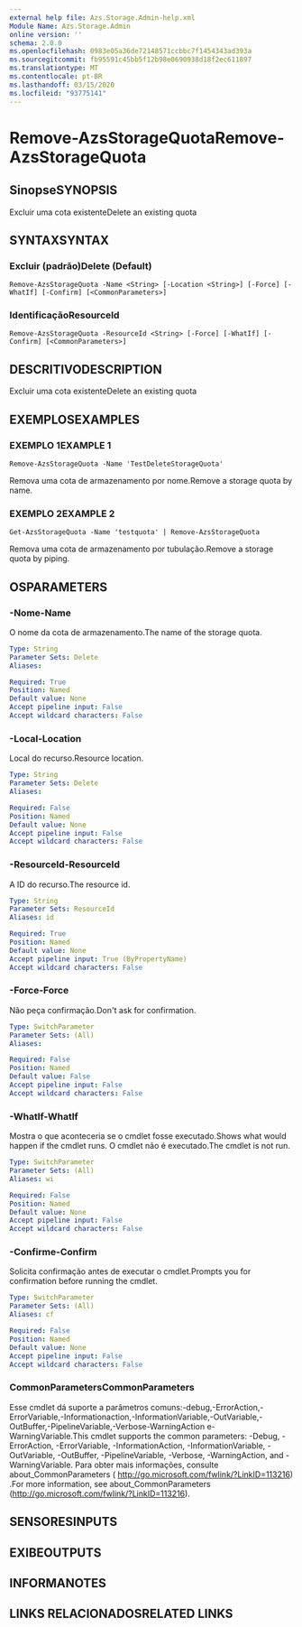 ```yaml
---
external help file: Azs.Storage.Admin-help.xml
Module Name: Azs.Storage.Admin
online version: ''
schema: 2.0.0
ms.openlocfilehash: 0983e05a36de72148571ccbbc7f1454343ad393a
ms.sourcegitcommit: fb95591c45bb5f12b98e0690938d18f2ec611897
ms.translationtype: MT
ms.contentlocale: pt-BR
ms.lasthandoff: 03/15/2020
ms.locfileid: "93775141"
---
```

# <span data-ttu-id="53b75-101">Remove-AzsStorageQuota</span><span class="sxs-lookup"><span data-stu-id="53b75-101">Remove-AzsStorageQuota</span></span>

## <span data-ttu-id="53b75-102">Sinopse</span><span class="sxs-lookup"><span data-stu-id="53b75-102">SYNOPSIS</span></span>
<span data-ttu-id="53b75-103">Excluir uma cota existente</span><span class="sxs-lookup"><span data-stu-id="53b75-103">Delete an existing quota</span></span>

## <span data-ttu-id="53b75-104">SYNTAX</span><span class="sxs-lookup"><span data-stu-id="53b75-104">SYNTAX</span></span>

### <span data-ttu-id="53b75-105">Excluir (padrão)</span><span class="sxs-lookup"><span data-stu-id="53b75-105">Delete (Default)</span></span>
```
Remove-AzsStorageQuota -Name <String> [-Location <String>] [-Force] [-WhatIf] [-Confirm] [<CommonParameters>]
```

### <span data-ttu-id="53b75-106">Identificação</span><span class="sxs-lookup"><span data-stu-id="53b75-106">ResourceId</span></span>
```
Remove-AzsStorageQuota -ResourceId <String> [-Force] [-WhatIf] [-Confirm] [<CommonParameters>]
```

## <span data-ttu-id="53b75-107">DESCRITIVO</span><span class="sxs-lookup"><span data-stu-id="53b75-107">DESCRIPTION</span></span>
<span data-ttu-id="53b75-108">Excluir uma cota existente</span><span class="sxs-lookup"><span data-stu-id="53b75-108">Delete an existing quota</span></span>

## <span data-ttu-id="53b75-109">EXEMPLOS</span><span class="sxs-lookup"><span data-stu-id="53b75-109">EXAMPLES</span></span>

### <span data-ttu-id="53b75-110">EXEMPLO 1</span><span class="sxs-lookup"><span data-stu-id="53b75-110">EXAMPLE 1</span></span>
```
Remove-AzsStorageQuota -Name 'TestDeleteStorageQuota'
```

<span data-ttu-id="53b75-111">Remova uma cota de armazenamento por nome.</span><span class="sxs-lookup"><span data-stu-id="53b75-111">Remove a storage quota by name.</span></span>

### <span data-ttu-id="53b75-112">EXEMPLO 2</span><span class="sxs-lookup"><span data-stu-id="53b75-112">EXAMPLE 2</span></span>
```
Get-AzsStorageQuota -Name 'testquota' | Remove-AzsStorageQuota
```

<span data-ttu-id="53b75-113">Remova uma cota de armazenamento por tubulação.</span><span class="sxs-lookup"><span data-stu-id="53b75-113">Remove a storage quota by piping.</span></span>

## <span data-ttu-id="53b75-114">OS</span><span class="sxs-lookup"><span data-stu-id="53b75-114">PARAMETERS</span></span>

### <span data-ttu-id="53b75-115">-Nome</span><span class="sxs-lookup"><span data-stu-id="53b75-115">-Name</span></span>
<span data-ttu-id="53b75-116">O nome da cota de armazenamento.</span><span class="sxs-lookup"><span data-stu-id="53b75-116">The name of the storage quota.</span></span>

```yaml
Type: String
Parameter Sets: Delete
Aliases:

Required: True
Position: Named
Default value: None
Accept pipeline input: False
Accept wildcard characters: False
```

### <span data-ttu-id="53b75-117">-Local</span><span class="sxs-lookup"><span data-stu-id="53b75-117">-Location</span></span>
<span data-ttu-id="53b75-118">Local do recurso.</span><span class="sxs-lookup"><span data-stu-id="53b75-118">Resource location.</span></span>

```yaml
Type: String
Parameter Sets: Delete
Aliases:

Required: False
Position: Named
Default value: None
Accept pipeline input: False
Accept wildcard characters: False
```

### <span data-ttu-id="53b75-119">-ResourceId</span><span class="sxs-lookup"><span data-stu-id="53b75-119">-ResourceId</span></span>
<span data-ttu-id="53b75-120">A ID do recurso.</span><span class="sxs-lookup"><span data-stu-id="53b75-120">The resource id.</span></span>

```yaml
Type: String
Parameter Sets: ResourceId
Aliases: id

Required: True
Position: Named
Default value: None
Accept pipeline input: True (ByPropertyName)
Accept wildcard characters: False
```

### <span data-ttu-id="53b75-121">-Force</span><span class="sxs-lookup"><span data-stu-id="53b75-121">-Force</span></span>
<span data-ttu-id="53b75-122">Não peça confirmação.</span><span class="sxs-lookup"><span data-stu-id="53b75-122">Don't ask for confirmation.</span></span>

```yaml
Type: SwitchParameter
Parameter Sets: (All)
Aliases:

Required: False
Position: Named
Default value: False
Accept pipeline input: False
Accept wildcard characters: False
```

### <span data-ttu-id="53b75-123">-WhatIf</span><span class="sxs-lookup"><span data-stu-id="53b75-123">-WhatIf</span></span>
<span data-ttu-id="53b75-124">Mostra o que aconteceria se o cmdlet fosse executado.</span><span class="sxs-lookup"><span data-stu-id="53b75-124">Shows what would happen if the cmdlet runs.</span></span>
<span data-ttu-id="53b75-125">O cmdlet não é executado.</span><span class="sxs-lookup"><span data-stu-id="53b75-125">The cmdlet is not run.</span></span>

```yaml
Type: SwitchParameter
Parameter Sets: (All)
Aliases: wi

Required: False
Position: Named
Default value: None
Accept pipeline input: False
Accept wildcard characters: False
```

### <span data-ttu-id="53b75-126">-Confirme</span><span class="sxs-lookup"><span data-stu-id="53b75-126">-Confirm</span></span>
<span data-ttu-id="53b75-127">Solicita confirmação antes de executar o cmdlet.</span><span class="sxs-lookup"><span data-stu-id="53b75-127">Prompts you for confirmation before running the cmdlet.</span></span>

```yaml
Type: SwitchParameter
Parameter Sets: (All)
Aliases: cf

Required: False
Position: Named
Default value: None
Accept pipeline input: False
Accept wildcard characters: False
```

### <span data-ttu-id="53b75-128">CommonParameters</span><span class="sxs-lookup"><span data-stu-id="53b75-128">CommonParameters</span></span>
<span data-ttu-id="53b75-129">Esse cmdlet dá suporte a parâmetros comuns:-debug,-ErrorAction,-ErrorVariable,-Informationaction,-InformationVariable,-OutVariable,-OutBuffer,-PipelineVariable,-Verbose-WarningAction e-WarningVariable.</span><span class="sxs-lookup"><span data-stu-id="53b75-129">This cmdlet supports the common parameters: -Debug, -ErrorAction, -ErrorVariable, -InformationAction, -InformationVariable, -OutVariable, -OutBuffer, -PipelineVariable, -Verbose, -WarningAction, and -WarningVariable.</span></span> <span data-ttu-id="53b75-130">Para obter mais informações, consulte about_CommonParameters ( http://go.microsoft.com/fwlink/?LinkID=113216) .</span><span class="sxs-lookup"><span data-stu-id="53b75-130">For more information, see about_CommonParameters (http://go.microsoft.com/fwlink/?LinkID=113216).</span></span>

## <span data-ttu-id="53b75-131">SENSORES</span><span class="sxs-lookup"><span data-stu-id="53b75-131">INPUTS</span></span>

## <span data-ttu-id="53b75-132">EXIBE</span><span class="sxs-lookup"><span data-stu-id="53b75-132">OUTPUTS</span></span>

## <span data-ttu-id="53b75-133">INFORMA</span><span class="sxs-lookup"><span data-stu-id="53b75-133">NOTES</span></span>

## <span data-ttu-id="53b75-134">LINKS RELACIONADOS</span><span class="sxs-lookup"><span data-stu-id="53b75-134">RELATED LINKS</span></span>
